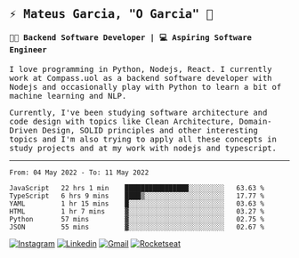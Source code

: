 
<samp>
  
## ⚡ Mateus Garcia, "O Garcia" :rocket: 
  

#### 👨‍💻 Backend Software Developer | 💻 Aspiring Software Engineer

  
I love programming in Python, Nodejs, React. I currently work at Compass.uol as a backend software developer with Nodejs and occasionally play with Python to learn a bit of machine learning and NLP.

  
Currently, I've been studying software architecture and code design with topics like Clean Architecture, Domain-Driven Design, SOLID principles and other interesting topics and I'm also trying to apply all these concepts in study projects and at my work with nodejs and typescript.

---

<!--START_SECTION:waka-->

```text
From: 04 May 2022 - To: 11 May 2022

JavaScript   22 hrs 1 min    ████████████████░░░░░░░░░   63.63 %
TypeScript   6 hrs 9 mins    ████▒░░░░░░░░░░░░░░░░░░░░   17.77 %
YAML         1 hr 15 mins    █░░░░░░░░░░░░░░░░░░░░░░░░   03.63 %
HTML         1 hr 7 mins     ▓░░░░░░░░░░░░░░░░░░░░░░░░   03.27 %
Python       57 mins         ▓░░░░░░░░░░░░░░░░░░░░░░░░   02.75 %
JSON         55 mins         ▓░░░░░░░░░░░░░░░░░░░░░░░░   02.67 %
```

<!--END_SECTION:waka-->
  
</samp>

[![Instagram](https://img.shields.io/badge/-Mateus%20Garcia-c080ff?style=flat-square&labelColor=c080ff&logo=instagram&logoColor=white&link=https://www.instagram.com/mpg.x)](https://www.instagram.com/mpg.x) 
[![Linkedin](https://img.shields.io/badge/-Mateus%20Garcia-c080ff?style=flat-square&logo=Linkedin&logoColor=white&link=https://www.linkedin.com/in/mpgxc)](https://www.linkedin.com/in/mpgxc) 
[![Gmail](https://img.shields.io/badge/-mpgx5.c@gmail.com-c080ff?style=flat-square&logo=Gmail&logoColor=white&link=mailto:diego.schell.f@gmail.com)](mailto:mpgx5.c@gmail.com)
[![Rocketseat](https://img.shields.io/badge/-Rocketseat%20Profile-c080ff?style=flat-square&labelColor=c080ff&logoColor=white&link=https://app.rocketseat.com.br/me/mpgxc)](https://app.rocketseat.com.br/me/mpgxc)
